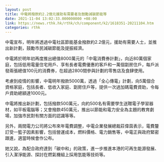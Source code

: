 ```yaml
---
layout: post
title: 中電將撥款約2.2億元援助有需要者及鼓勵減碳節能等
date: 2021-11-04 13:02:33.000000000 +08:00
link: https://news.rthk.hk/rthk/ch/component/k2/1618351-20211104.htm
categories: rthk
---
```


中電宣布，明年將透過中電社區節能基金撥款約2.2億元，援助有需要人士，並推出新計劃，鼓勵市民減碳節能及提振經濟。

中電將於明年初再度推出總值8000萬元的「中電消費券計劃」，向近80萬個家庭，包括低用電量住宅用戶、享有長者電費優惠的客戶和一萬個劏房住戶，每戶派發兩張總值100元的消費券，在超過2800間參與計劃的零售店及食肆使用。

考慮到疫情的影響，中電明年撥款5000萬，透過「全心傳電」計劃，向5萬個合資格家庭，包括長者、低收入家庭、劏房住戶等，提供一次過加碼電費資助，令每戶資助總額達1000元。

中電將推出新計劃，包括撥款500萬元，向約500名有需要學生送贈電子學習器材，如平板電腦等；又會撥款450萬元，推出以節能和電力安全為主題的教育劇場，加強市民對有關方面的認識等等。

另外，兩間電力公司將公布來年電費調整，中電企業發展總裁莊偉茵表示，電費釐訂受一籃子因素影響，包括營運成本，燃料價格、電力銷售等，中電正與政府緊密跟進，適當時候會作公布。

她又說，為配合政府達到「碳中和」的政策，進一步推進本港的可再生能源發展、引入潔淨能源、探討在燃氣機組上採用氫能等技術等。
